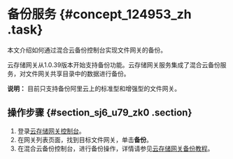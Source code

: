 # 备份服务 {#concept_124953_zh .task}

本文介绍如何通过混合云备份控制台实现文件网关的备份。

云存储网关从1.0.39版本开始支持备份功能。云存储网关服务集成了混合云备份服务，对文件网关共享目录中的数据进行备份。

**说明：** 目前只支持备份阿里云上的标准型和增强型的文件网关。

## 操作步骤 {#section_sj6_u79_zk0 .section}

1.  登录[云存储网关控制台](https://sgwnew.console.aliyun.com/)。
2.  在网关列表页面，找到目标文件网关，单击**备份**。
3.  在混合云备份控制台，进行备份操作，详情请参见[云存储网关备份教程](../../../../../cn.zh-CN/云存储网关备份教程/概述.md#)。


